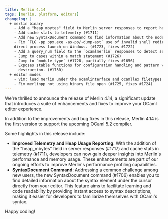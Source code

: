 ```yaml
---
title: Merlin 4.14
tags: [merlin, platform, editors]
changelog: |
  + merlin binary
    - Add a "heap_mbytes" field to Merlin server responses to report heap usage (#1717)
    - Add cache stats to telemetry (#1711)
    - Add new SyntaxDocument command to find information about the node under the cursor (#1706)
    - Fix `FLG -pp ppx.exe -as-pp/-dump-ast` use of invalid shell redirection when
    direct process launch on Windows. (#1723, fixes #1722)
    - Add a query_num field to the `ocamlmerlin` responses to detect server crashes (#1716)
    - Jump to cases within a match statement (#1726)
    - Jump to `module-type` (#1728, partially fixes #1656)
    - Exposes stable functions for configuration handling and pattern variable
      destruction. (#1730)
  + editor modes
    - vim: load merlin under the ocamlinterface and ocamllex filetypes (#1340)
    - Fix merlinpp not using binary file open (#1725, fixes #1724)
---
```


We're thrilled to announce the release of Merlin 4.14, a significant update that introduces a suite of enhancements and fixes to improve your OCaml editor experience.

In addition to the improvements and bug fixes in this release, Merlin 4.14 is the first version to support the upcoming OCaml 5.2 compiler.

Some highlights in this release include:

- **Improved Telemetry and Heap Usage Reporting**: With the addition of the "heap_mbytes" field in server responses (#1717) and cache stats in telemetry (#1711), developers can now gain deeper insights into Merlin's performance and memory usage. These enhancements are part of our ongoing efforts to improve Merlin's performance profiling capabilities.
- **SyntaxDocument Command**: Addressing a common challenge among new users, the new SyntaxDocument command (#1706) enables you to find detailed information about the syntax element under the cursor directly from your editor. This feature aims to facilitate learning and code readability by providing instant access to syntax descriptions, making it easier for developers to familiarize themselves with OCaml's syntax.

Happy coding!
